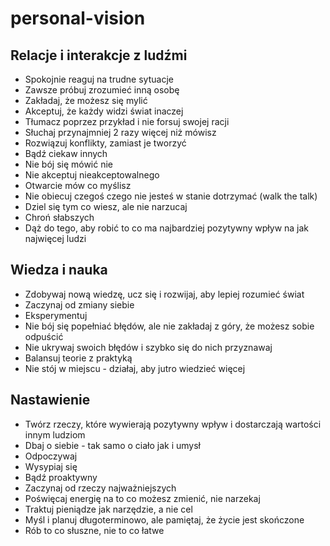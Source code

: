 # personal-vision

## Relacje i interakcje z ludźmi
* Spokojnie reaguj na trudne sytuacje
* Zawsze próbuj zrozumieć inną osobę
* Zakładaj, że możesz się mylić
* Akceptuj, że każdy widzi świat inaczej
* Tłumacz poprzez przykład i nie forsuj swojej racji
* Słuchaj przynajmniej 2 razy więcej niż mówisz
* Rozwiązuj konflikty, zamiast je tworzyć
* Bądź ciekaw innych
* Nie bój się mówić nie
* Nie akceptuj nieakceptowalnego
* Otwarcie mów co myślisz
* Nie obiecuj czegoś czego nie jesteś w stanie dotrzymać (walk the talk)
* Dziel się tym co wiesz, ale nie narzucaj
* Chroń słabszych
* Dąż do tego, aby robić to co ma najbardziej pozytywny wpływ na jak najwięcej ludzi

## Wiedza i nauka
* Zdobywaj nową wiedzę, ucz się i rozwijaj, aby lepiej rozumieć świat
* Zaczynaj od zmiany siebie
* Eksperymentuj
* Nie bój się popełniać błędów, ale nie zakładaj z góry, że możesz sobie odpuścić
* Nie ukrywaj swoich błędów i szybko się do nich przyznawaj
* Balansuj teorie z praktyką
* Nie stój w miejscu - działaj, aby jutro wiedzieć więcej

## Nastawienie
* Twórz rzeczy, które wywierają pozytywny wpływ i dostarczają wartości innym ludziom
* Dbaj o siebie - tak samo o ciało jak i umysł
* Odpoczywaj
* Wysypiaj się
* Bądź proaktywny
* Zaczynaj od rzeczy najważniejszych
* Poświęcaj energię na to co możesz zmienić, nie narzekaj
* Traktuj pieniądze jak narzędzie, a nie cel
* Myśl i planuj długoterminowo, ale pamiętaj, że życie jest skończone
* Rób to co słuszne, nie to co łatwe
